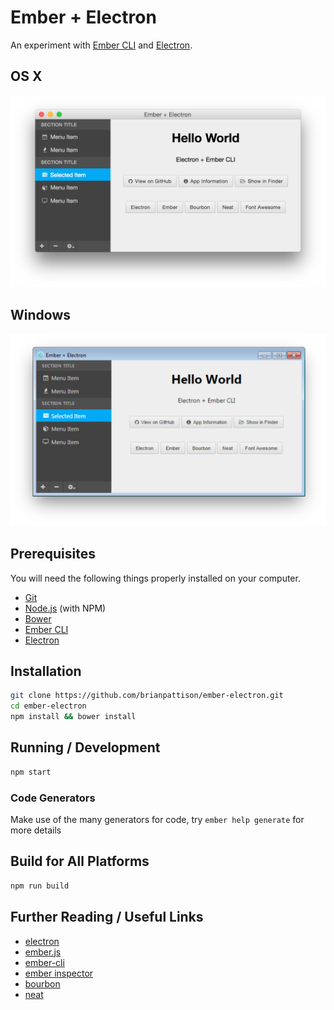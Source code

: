 # Ember + Electron

An experiment with [Ember CLI](http://www.ember-cli.com/) and [Electron](http://electron.atom.io).

## OS X

![Screenshot](screenshot-osx.png)

## Windows

![Screenshot](screenshot-windows.png)

## Prerequisites

You will need the following things properly installed on your computer.

* [Git](http://git-scm.com/)
* [Node.js](http://nodejs.org/) (with NPM)
* [Bower](http://bower.io/)
* [Ember CLI](http://www.ember-cli.com/)
* [Electron](http://electron.atom.io)

## Installation

```bash
git clone https://github.com/brianpattison/ember-electron.git
cd ember-electron
npm install && bower install
```

## Running / Development

```bash
npm start
```

### Code Generators

Make use of the many generators for code, try `ember help generate` for more details

## Build for All Platforms

```bash
npm run build
```

## Further Reading / Useful Links

* [electron](http://electron.atom.io)
* [ember.js](http://emberjs.com/)
* [ember-cli](http://www.ember-cli.com/)
* [ember inspector](https://chrome.google.com/webstore/detail/ember-inspector/bmdblncegkenkacieihfhpjfppoconhi)
* [bourbon](http://bourbon.io)
* [neat](http://neat.bourbon.io)
